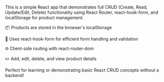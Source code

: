 This is a simple React app that demonstrates full CRUD (Create, Read, Update/Edit, Delete) functionality using React Router, react-hook-form, and localStorage for product management.

📦 Products are stored in the browser's localStorage

🔄 Uses react-hook-form for efficient form handling and validation

🌐 Client-side routing with react-router-dom

✏️ Add, edit, delete, and view product details

Perfect for learning or demonstrating basic React CRUD concepts without a backend!
